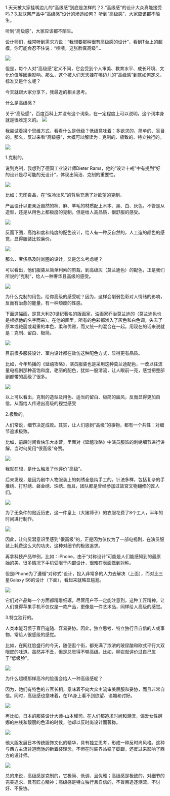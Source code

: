 1.天天被大家挂嘴边儿的“高级感”到底是怎样的？2.“高级感”的设计大众真能接受吗？3.互联网产品中“高级感”设计的渗透如何？
听到“高级感”，大家应该都不陌生。

听到“高级感”，大家应该都不陌生。

设计师们，经常听到需求方说：“我想要那种很有高级感的设计”，看到T台上的超模，你可能会忍不住说：“啧啧，这张脸真高级”…

![](https://img.zcool.cn/community/01fcd75beb9db8a801209252217bdc.jpg)

但是，每个人对“高级感”定义不同，它会受到个人审美、教育水平、成长环境、文化价值等因素影响。那么，这个被人们天天挂在嘴边儿的“高级感”到底如何定义，标准又是什么呢？



今天就跟大家分享下，我最近的相关思考。

什么是高级感？ 



关于“高级感”，百度百科上并没有这个词条，在一定程度上可以说明，这个词本身就是很难定义的。
![](https://img.zcool.cn/community/019a8d5beb9db8a80121ab5d67b186.jpg)

我尝试着换个思维方式，看看什么是低级？低级意味着：多欲求的、简单的、盲目的。那么，反过来看“高级感”，大概可以解读为：克制的、极致的、特立独行的。

![](https://img.zcool.cn/community/01129d5beb9db8a801209252d457bc.png)

1.克制的。



说到克制，我想到了德国工业设计师Dieter Rams，他的“设计十戒”中有提到“好的设计是尽可能的无设计”，体现出简洁、克制的重要性。

![](https://img.zcool.cn/community/01f1cf5beb9db8a80121ab5d79d1e6.jpg)

比如：无印良品，在“性冷淡风”的背后充满了对欲望的克制。



产品设计以更亲近自然的棉、麻、羊毛的材质配上木本、黑、白、灰色。不管是从造型，还是从用色上都极度的克制，但是给人高品质，很舒服的感受。 

![](https://img.zcool.cn/community/01532b5beb9db8a80120925255141f.jpg)

反而下图，高饱和度和纯度的配色设计，给人有一种反自然的，人工造的颜色的感觉，显得服装比较廉价。

![](https://img.zcool.cn/community/0113645beb9e3ba801209252b3441d.jpg)

那么，奢侈品及时尚圈的设计，又是怎么考虑呢？ 



可以看出，他们服装从简单利索的剪裁，到高级灰（莫兰迪色）的配色，正是我们所说的“克制”，给人一种奢华且高级的感受。

![](https://img.zcool.cn/community/01ee4c5beb9e3ba80121ab5dd73d41.jpg)

为什么克制的用色，给你高级的感受呢？因为，这样会削弱色彩对人情绪的影响，反而有治愈的能量，有一种颓废的性感。



下面这幅画，是意大利20世纪著名的版画家，油画家乔治莫兰迪的（莫兰迪色也是根据他的名字而来）。在他的画里，所有的色彩都渗入了灰色和白色调，失去了原本或艳丽或凝重的本色，柔和优雅，而又统一的混合在一起。用现在的话来说就是：克制、留白、极简。

![](https://img.zcool.cn/community/01b8a35beb9e3ba801209252cb2626.jpg)

目前很多服装设计、室内设计都在效仿这种配色方式，显得更有品质。



比如，今年热播的《延禧攻略》，演员服装也是采用这种莫兰迪配色，一改以往流量电视剧那种高饱和度，艳丽的配色，犹如一股清流，让人眼前一亮，感觉把整部剧都带的高级了很多。

![](https://img.zcool.cn/community/01a8da5beb9e3ca80121ab5dbca45c.jpg)

以上可以看出，克制的造型及用色、适当的留白、极简的画风，反而显得更加自信，从而给人传递出高级的视觉感受

2.极致的。

人们常说，细节决定成败。其实，让人们感到“高级”的事物，都有一个共性：对细节追求极致。

比如，前段时间看快乐大本营，里面对《延禧攻略》中演员服饰的刺绣细节进行讲解，当时何炅用“很高级”夸赞。 


![](https://img.zcool.cn/community/0132c35beb9e3ca8012092529ce274.jpg)

我就在想，是什么触发了他评价“高级”。

后来发现，是因为剧中人物服装上的刺绣全是纯手工的。针法多样，包括复杂的手推绣、打籽绣、磐金绣、珠绣...而且，团队都是曾经参加过故宫文物翻修的匠人们。

![](https://img.zcool.cn/community/0151985beb9e90a80121ab5d21839c.jpg)

为了无条件的贴近历史，这一件皇上（大猪蹄子）的衣服花费了8个工人，半年的时间进行制作。 

![](https://img.zcool.cn/community/01d7ae5beb9e90a8012092521be28e.jpg)

因此，让何炅潜意识里感到“很高级”的，正是因为仅仅为了一部电视剧，在演员服装上耗费这么大的功夫，这种对细节的极致追求。



再拿科技产品举例，比如：iPhone，由于“对称设计”可能是人们能感知到的最原始的美，很多情况下手机受限于内部设计，很难在表面做到对称。



但是iPhone为了遵循“对称式”设计，投入非常多的人力去解决（上面），而对比三星Galaxy S6的设计（下面），看起来就略显尴尬。


![](https://img.zcool.cn/community/0102bd5beb9e90a80121ab5dc5f744.jpg)

它们对产品每一个方面都精雕细琢，尽管用户不一定能注意到，这种工匠精神，让人们觉得苹果手机不仅仅是一款产品，更像是一件艺术品，同样给人高级的感觉。

3.特立独行的。



人类本能习惯于盲目追随、容易妥协。因此，独立思考、特立独行且自信的人或事物，常给人很感级的感觉。



比如，在网红脸盛行的今天，随便逛个街，都充满了浓浓的玻尿酸和欧式平行大双眼皮的味道。虽然并不丑，但是总觉得不够高级。比如，柳岩就评价过自己属于“低级脸”。 

![](https://img.zcool.cn/community/01a17c5beb9e90a801209252f1372a.jpg)

为什么超模那样高冷的脸蛋会给人一种高级感呢？

因为，她们有特色的五官长相，意味着不向大众主流审美屈服和妥协，而且非常自信。同时，高级感也意味着，在TA身上看不到欲望、谄媚和讨好。


![](https://img.zcool.cn/community/017e085beb9e90a80121ab5d756216.jpg)

再比如，日本的服装设计大师-山本耀司。在人们都追求时尚和潮流，偏爱女性婀娜的曲线和靓丽的色泽的时候，他却以反时尚设计而著称。



![](https://img.zcool.cn/community/011de05beb9edba80121ab5dbf8441.jpg)

他大胆发展日本传统服饰文化的精华，具有独立思考，形成一种反时尚风格。这种与西方主流背道而驰的新着装理念，不但在时装界站稳了脚跟，还反过来影响了西方的设计师。

![](https://img.zcool.cn/community/01f4495beb9edca801209252cb879a.jpg)

总的来说，高级感是克制的，它极简、低调、且优雅；高级感是极致的，对细节的完美追求、具有匠心精神；高级感是特立独行且自信的，不盲目追逐潮流、不讨好、不妥协。

